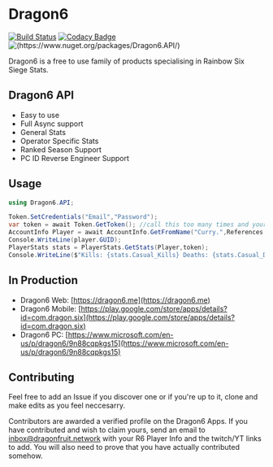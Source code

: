 # Dragon6

[![Build Status](https://travis-ci.org/dragonfruitnetwork/Dragon6-API.svg?branch=master)](https://travis-ci.org/dragonfruitnetwork/Dragon6-API) [![Codacy Badge](https://api.codacy.com/project/badge/Grade/44fea8a2da8a400aa25156b9c28423b4)](https://www.codacy.com/app/aspriddell/Dragon6-API?utm_source=github.com&amp;utm_medium=referral&amp;utm_content=dragonfruitnetwork/Dragon6-API&amp;utm_campaign=Badge_Grade) ![(https://www.nuget.org/packages/Dragon6.API/)](https://img.shields.io/nuget/v/Dragon6.API.svg?style=popout)

Dragon6 is a free to use family of products specialising in Rainbow Six Siege Stats.

## Dragon6 API

  - Easy to use
  - Full Async support
  - General Stats
  - Operator Specific Stats
  - Ranked Season Support
  - PC ID Reverse Engineer Support
 
## Usage

```C#
using Dragon6.API;

Token.SetCredentials("Email","Password");
var token = await Token.GetToken(); //call this too many times and your account will be locked for 2 hours. Make sure you store this and set an expiry for one hour
AccountInfo Player = await AccountInfo.GetFromName("Curry.",References.Platform.PC,token);
Console.WriteLine(player.GUID);
PlayerStats stats = PlayerStats.GetStats(Player,token);
Console.WriteLine($"Kills: {stats.Casual_Kills} Deaths: {stats.Casual_Deaths}");
```

## In Production


- Dragon6 Web: [https://dragon6.me](https://dragon6.me)
- Dragon6 Mobile: [https://play.google.com/store/apps/details?id=com.dragon.six](https://play.google.com/store/apps/details?id=com.dragon.six)
- Dragon6 PC: [https://www.microsoft.com/en-us/p/dragon6/9n88cqpkgs15](https://www.microsoft.com/en-us/p/dragon6/9n88cqpkgs15)

## Contributing


Feel free to add an Issue if you discover one or if you're up to it, clone and make edits as you feel neccesarry. 

Contributors are awarded a verified profile on the Dragon6 Apps. If you have contributed and wish to claim yours, send an email to inbox@dragonfruit.network with your R6 Player Info and the twitch/YT links to add. You will also need to prove that you have actually contributed somehow.

